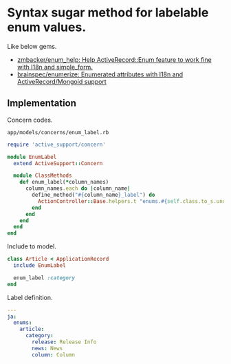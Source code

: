 # Syntax sugar method for labelable enum values.

Like below gems.

* [zmbacker/enum\_help: Help ActiveRecord::Enum feature to work fine with I18n and simple\_form\.](https://github.com/zmbacker/enum_help)
* [brainspec/enumerize: Enumerated attributes with I18n and ActiveRecord/Mongoid support](https://github.com/brainspec/enumerize)

## Implementation

Concern codes.

`app/models/concerns/enum_label.rb`

``` ruby
require 'active_support/concern'

module EnumLabel
  extend ActiveSupport::Concern

  module ClassMethods
    def enum_label(*column_names)
      column_names.each do |column_name|
        define_method("#{column_name}_label") do
          ActionController::Base.helpers.t "enums.#{self.class.to_s.underscore}.#{column_name}.#{send(column_name)}"
        end
      end
    end
  end
end
```

Include to model.

``` ruby
class Article < ApplicationRecord
  include EnumLabel

  enum_label :category
end
```

Label definition.

``` yml
---
ja:
  enums:
    article:
      category:
        release: Release Info
        news: News
        column: Column
```
